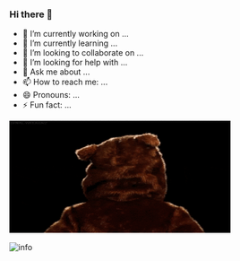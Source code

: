 ### Hi there 👋

- 🔭 I’m currently working on ...
- 🌱 I’m currently learning ...
- 👯 I’m looking to collaborate on ...
- 🤔 I’m looking for help with ...
- 💬 Ask me about ...
- 📫 How to reach me: ...
- 😄 Pronouns: ...
- ⚡ Fun fact: ...
<img src="https://raw.githubusercontent.com/mao0824/pictureBed/master/Company/20220303132018.gif"  height="200" width="395">

![info](https://github-readme-stats.vercel.app/api?username=mao0824&show_icons=true&count_private=true&hide=prs&theme=dracula)

